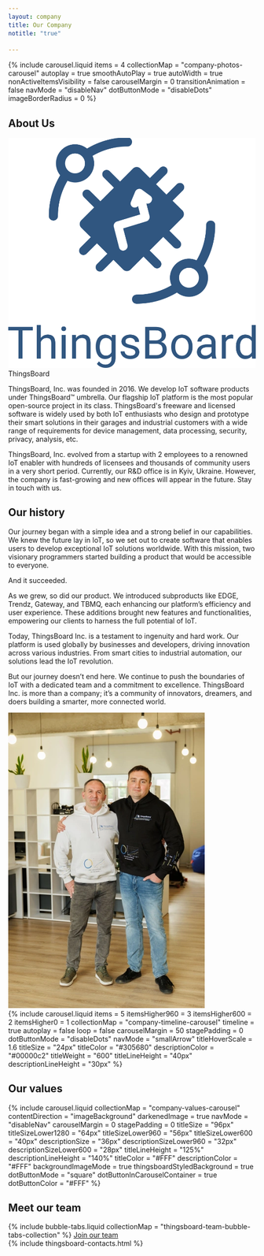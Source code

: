 ```yaml
---
layout: company
title: Our Company
notitle: "true"

---
```


<div class="company-content">
    <div class="company-hero-carousel">
        {% include carousel.liquid items = 4 collectionMap = "company-photos-carousel" autoplay = true smoothAutoPlay = true autoWidth = true nonActiveItemsVisibility = false carouselMargin = 0 transitionAnimation = false navMode = "disableNav" dotButtonMode = "disableDots" imageBorderRadius = 0 %}
    </div>
    <div class="company-aboutus">
        <div class="company-aboutus-container">
            <h2 class="company-content-title">About Us</h2>
            <div class="company-wrapper">
                <div class="company-flex-content-default">
                    <div class="company-aboutus-image-block">
                        <img class="company-aboutus-image" src="/images/thingsboard_blue.svg" alt="Thingsboard logo">
                        <span>ThingsBoard</span>
                    </div>
                    <div class="company-text-content-default">
                        <p class="company-text">ThingsBoard, Inc. was founded in 2016. We develop IoT software products under ThingsBoard™ umbrella. Our flagship IoT platform is the most popular open-source project in its class. ThingsBoard's freeware and licensed software is widely used by both IoT enthusiasts who design and prototype their smart solutions in their garages and industrial customers with a wide range of requirements for device management, data processing, security, privacy, analysis, etc.</p>
                        <p class="company-text">ThingsBoard, Inc. evolved from a startup with 2 employees to a renowned IoT enabler with hundreds of licensees and thousands of community users in a very short period. Currently, our R&D office is in Kyiv, Ukraine. However, the company is fast-growing and new offices will appear in the future. Stay in touch with us.</p>
                    </div>
                </div>
            </div>
        </div>
        <h2 class="company-content-title">Our history</h2>
        <div class="company-history-container">
            <div class="company-wrapper">
                <div class="company-flex-content-default">
                    <div class="company-text-content-default">
                        <p class="company-text">Our journey began with a simple idea and a strong belief in our capabilities. We knew the future lay in IoT, so we set out to create software that enables users to develop exceptional IoT solutions worldwide. With this mission, two visionary programmers started building a product that would be accessible to everyone.</p>
                        <p class="company-text">And it succeeded.</p>
                        <p class="company-text">As we grew, so did our product. We introduced subproducts like EDGE, Trendz, Gateway, and TBMQ, each enhancing our platform’s efficiency and user experience. These additions brought new features and functionalities, empowering our clients to harness the full potential of IoT.</p>
                        <p class="company-text">Today, ThingsBoard Inc. is a testament to ingenuity and hard work. Our platform is used globally by businesses and developers, driving innovation across various industries. From smart cities to industrial automation, our solutions lead the IoT revolution.</p>
                        <p class="company-text">But our journey doesn’t end here. We continue to push the boundaries of IoT with a dedicated team and a commitment to excellence. ThingsBoard Inc. is more than a company; it’s a community of innovators, dreamers, and doers building a smarter, more connected world.</p>
                    </div>
                    <img class="company-aboutus-image" src="/images/companyImages/history_image.webp" alt="Co-founders of ThingsBoard">
                </div>
            </div>
        </div>
    </div>
    <div class="company-timeline">
        <div class="company-wrapper">
            {% include carousel.liquid items = 5 itemsHigher960 = 3 itemsHigher600 = 2 itemsHigher0 = 1 collectionMap = "company-timeline-carousel" timeline = true autoplay = false loop = false carouselMargin = 50 stagePadding = 0 dotButtonMode = "disableDots" navMode = "smallArrow" titleHoverScale = 1.6 titleSize = "24px" titleColor = "#305680" descriptionColor = "#00000c2" titleWeight = "600" titleLineHeight = "40px" descriptionLineHeight = "30px" %}
        </div>
    </div>
    <div class="company-values">
        <h2 class="company-content-title">Our values</h2>
        <div class="company-values-wrapper">
            {% include carousel.liquid collectionMap = "company-values-carousel" contentDirection = "imageBackground" darkenedImage = true navMode = "disableNav" carouselMargin = 0 stagePadding = 0 titleSize = "96px" titleSizeLower1280 = "64px" titleSizeLower960 = "56px" titleSizeLower600 = "40px" descriptionSize = "36px" descriptionSizeLower960 = "32px" descriptionSizeLower600 = "28px" titleLineHeight = "125%" descriptionLineHeight = "140%" titleColor = "#FFF" descriptionColor = "#FFF" backgroundImageMode = true thingsboardStyledBackground = true dotButtonMode = "square" dotButtonInCarouselContainer = true dotButtonColor = "#FFF" %}
        </div>
    </div>
    <div class="company-team">
        <div class="company-team-wrapper">
            <h2 class="company-content-title">Meet our team</h2>
            {% include bubble-tabs.liquid collectionMap = "thingsboard-team-bubble-tabs-collection" %}
            <a class="join-link" href="/careers/">
                <span>Join our team</span>
                <i class="fas fa-arrow-right"></i>
            </a>
        </div>
    </div>
    {% include thingsboard-contacts.html %}
</div>

<script type="text/javascript">

    function getThresholdValue (property) {
        return Number(getComputedStyle(companyContent).getPropertyValue(property));
    }

    const animatedBlocks = [
        {
            classToSearch: ".company-hero-carousel",
            classToAdd: "company-hero-carousel-animation",
            threshold: getThresholdValue ('--company-hero-carousel-animation'),
            carousel: true
        },
        {
            classToSearch: ".company-aboutus-container",
            classToAdd: "company-aboutus-content-animation",
            threshold: getThresholdValue ('--company-aboutus-content-animation')
        },
        {
            classToSearch: ".company-history-container",
            classToAdd: "company-history-content-animation",
            threshold: getThresholdValue ('--company-history-content-animation')
        },
        {
            classToSearch: ".company-timeline",
            classToAdd: "company-timeline-content-animation",
            threshold: getThresholdValue ('--company-timeline-content-animation'),
            carousel: true
        },
        {
            classToSearch: ".company-values",
            classToAdd: "company-values-content-animation",
            threshold: getThresholdValue ('--company-values-content-animation'),
            carousel: true
        }
    ];

    function searchForAnimation(block) {
        const searchedBlock = document.querySelector(block.classToSearch);

        function showCarouselIfLoaded () {
            const mutationObserver = new MutationObserver((mutationsList, observer) => {
                for (let mutation of mutationsList) {
                    if (mutation.type === 'childList') {
                        const carouselStatus = searchedBlock.querySelector('.owl-loaded');
                        if (carouselStatus) {
                            searchedBlock.classList.add(block.classToAdd);
                            observer.disconnect();
                        }
                    }
                }
            });

            mutationObserver.observe(searchedBlock, {
                childList: true,
                subtree: true
            });

            const carouselStatus = searchedBlock.querySelector('.owl-loaded');

            if (carouselStatus) {
                searchedBlock.classList.add(block.classToAdd);
                mutationObserver.disconnect();
            }
        }

        function showBlockByThreshold () {
            const searchedBlockObserver = new IntersectionObserver(entries => {
                entries.forEach(entry => {
                    if (entry.isIntersecting) {
                        if (block.carousel) {
                            showCarouselIfLoaded();
                        } else {
                            entry.target.classList.add(block.classToAdd);
                        }
                        searchedBlockObserver.unobserve(entry.target);
                    }
                });
            }, {
                threshold: block.threshold
            });

            searchedBlockObserver.observe(searchedBlock);
        }

        showBlockByThreshold();

    }

    window.onload = function() {
        animatedBlocks.forEach(block => {
            searchForAnimation(block);
        });
    };



</script>
